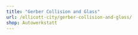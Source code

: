 ```yaml
---
title: "Gerber Collision and Glass"
url: /ellicott-city/gerber-collision-and-glass/
shop: Autowerkstatt
---
```

